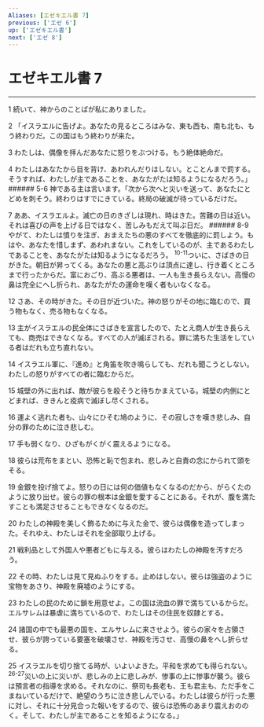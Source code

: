 ```yaml
---
Aliases: [エゼキエル書 7]
previous: ['エゼ 6']
up: ['エゼキエル書']
next: ['エゼ 8']
---
```

# エゼキエル書 7

***




1 
続いて、神からのことばが私にありました。 



2 
「イスラエルに告げよ。あなたの見るところはみな、東も西も、南も北も、もう終わりだ。この国はもう終わりが来た。 



3 
わたしは、偶像を拝んだあなたに怒りをぶつける。もう絶体絶命だ。 



4 
わたしはあなたから目を背け、あわれんだりはしない。とことんまで罰する。そうすれば、わたしが主であることを、あなたがたは知るようになるだろう。」 ###### 5-6 神である主は言います。「次から次へと災いを送って、あなたにとどめを刺そう。終わりはすでにきている。終局の破滅が待っているだけだ。 



7 
ああ、イスラエルよ。滅亡の日のきざしは現れ、時はきた。苦難の日は近い。それは喜びの声を上げる日ではなく、苦しみもだえて叫ぶ日だ。 ###### 8-9 やがて、わたしは憤りを注ぎ、おまえたちの悪のすべてを徹底的に罰しよう。もはや、あなたを惜しまず、あわれまない。これをしているのが、主であるわたしであることを、あなたがたは知るようになるだろう。 <sup class="versenum">10-11</sup>ついに、さばきの日がきた。朝日が昇ってくる。あなたの悪と高ぶりは頂点に達し、行き着くところまで行ったからだ。富におごり、高ぶる悪者は、一人も生き長らえない。高慢の鼻は完全にへし折られ、あなたがたの運命を嘆く者もいなくなる。 



12 
さあ、その時がきた。その日が近づいた。神の怒りがその地に臨むので、買う物もなく、売る物もなくなる。 



13 
主がイスラエルの民全体にさばきを宣言したので、たとえ商人が生き長らえても、商売はできなくなる。すべての人が滅ぼされる。罪に満ちた生活をしている者はだれも立ち直れない。 



14 
イスラエル軍に、『進め』と角笛を吹き鳴らしても、だれも聞こうとしない。わたしの怒りがすべての者に臨むからだ。 



15 
城壁の外に出れば、敵が彼らを殺そうと待ちかまえている。城壁の内側にとどまれば、ききんと疫病で滅ぼし尽くされる。 



16 
運よく逃れた者も、山々にひそむ鳩のように、その寂しさを嘆き悲しみ、自分の罪のために泣き悲しむ。 



17 
手も弱くなり、ひざもがくがく震えるようになる。 



18 
彼らは荒布をまとい、恐怖と恥で包まれ、悲しみと自責の念にかられて頭をそる。 



19 
金銀を投げ捨てよ。怒りの日には何の価値もなくなるのだから、がらくたのように放り出せ。彼らの罪の根本は金銀を愛することにある。それが、腹を満たすことも満足させることもできなくなるのだ。 



20 
わたしの神殿を美しく飾るために与えた金で、彼らは偶像を造ってしまった。それゆえ、わたしはそれを全部取り上げる。 



21 
戦利品として外国人や悪者どもに与える。彼らはわたしの神殿を汚すだろう。 



22 
その時、わたしは見て見ぬふりをする。止めはしない。彼らは強盗のように宝物をあさり、神殿を廃墟のようにする。 



23 
わたしの民のために鎖を用意せよ。この国は流血の罪で満ちているからだ。エルサレムは暴虐に満ちているので、わたしはその住民を奴隷とする。 



24 
諸国の中でも最悪の国を、エルサレムに来させよう。彼らの家々を占領させ、彼らが誇っている要塞を破壊させ、神殿を汚させ、高慢の鼻をへし折らせる。 



25 
イスラエルを切り捨てる時が、いよいよきた。平和を求めても得られない。 <sup class="versenum">26-27</sup>災いの上に災いが、悲しみの上に悲しみが、惨事の上に惨事が襲う。彼らは預言者の指導を求める。それなのに、祭司も長老も、王も君主も、ただ手をこまねいているだけで、絶望のうちに泣き悲しんでいる。わたしは彼らが行った悪に対し、それに十分見合った報いをするので、彼らは恐怖のあまり震えおののく。そして、わたしが主であることを知るようになる。」

